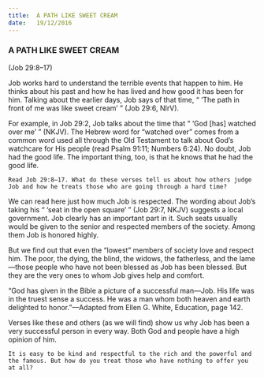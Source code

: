 ```yaml
---
title:  A PATH LIKE SWEET CREAM
date:   19/12/2016
---
```


### A PATH LIKE SWEET CREAM

(Job 29:8–17)

Job works hard to understand the terrible events that happen to him. He thinks about his past and how he has lived and how good it has been for him. Talking about the earlier days, Job says of that time, “ ‘The path in front of me was like sweet cream’ ” (Job 29:6, NIrV). 

For example, in Job 29:2, Job talks about the time that “ ‘God [has] watched over me’ ” (NKJV). The Hebrew word for “watched over” comes from a common word used all through the Old Testament to talk about God’s watchcare for His people (read Psalm 91:11; Numbers 6:24). No doubt, Job had the good life. The important thing, too, is that he knows that he had the good life.

`Read Job 29:8–17. What do these verses tell us about how others judge Job and how he treats those who are going through a hard time?`

We can read here just how much Job is respected. The wording about Job’s taking his “ ‘seat in the open square’ ” (Job 29:7, NKJV) suggests a local government. Job clearly has an important part in it. Such seats usually would be given to the senior and respected members of the society. Among them Job is honored highly.

But we find out that even the “lowest” members of society love and respect him. The poor, the dying, the blind, the widows, the fatherless, and the lame—those people who have not been blessed as Job has been blessed. But they are the very ones to whom Job gives help and comfort.     

“God has given in the Bible a picture of a successful man—Job. His life was in the truest sense a success. He was a man whom both heaven and earth delighted to honor.”—Adapted from Ellen G. White, Education, page 142.

Verses like these and others (as we will find) show us why Job has been a very successful person in every way. Both God and people have a high opinion of him.

`It is easy to be kind and respectful to the rich and the powerful and the famous. But how do you treat those who have nothing to offer you at all?`